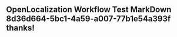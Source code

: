 <properties
ms.topic="hero-topic"
ms.test1="hero-topic"
ms.test2="test"/>

## OpenLocalization Workflow Test MarkDown 8d36d664-5bc1-4a59-a007-77b1e54a393f thanks!
